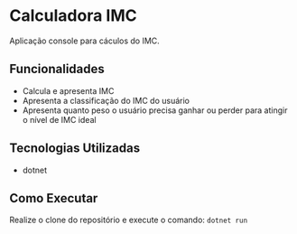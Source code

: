 # Calculadora IMC

Aplicação console para cáculos do IMC.

## Funcionalidades

- Calcula e apresenta IMC
- Apresenta a classificação do IMC do usuário
- Apresenta quanto peso o usuário precisa ganhar ou perder para atingir o nível de IMC ideal

## Tecnologias Utilizadas

- dotnet

## Como Executar

Realize o clone do repositório e execute o comando: `dotnet run`
